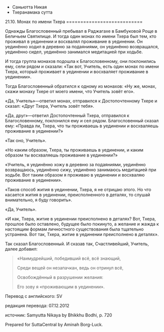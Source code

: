 









* Саньютта Никая
* Тхеранамака сутта


21\.10\. Монах по имени Тхера
\=\=\=\=\=\=\=\=\=\=\=\=\=\=\=\=\=\=\=\=\=\=\=\=\=\=\=



Однажды Благословенный пребывал в Раджагахе в Бамбуковой Роще в Беличьем Святилище\. И тогда один монах по имени Тхера был тем, кто проживал в уединении и восхвалял проживание в уединении\. Он уединённо ходил в деревню за подаяниями, он уединённо возвращался, уединённо сидел, уединённо занимался медитацией при ходьбе\.


И тогда группа монахов подошла к Благословенному, они поклонились ему, сели рядом и сказали: «Так вот, Учитель, есть один монах по имени Тхера, который проживает в уединении и восхваляет проживание в уединении»\.


Тогда Благословенный обратился к одному из монахов: «Ну же, монах, скажи монаху Тхере от моего имени, что Учитель зовёт его»\.


«Да, Учитель»—ответил монах, отправился к Достопочтенному Тхере и сказал: «Друг Тхера, Учитель зовёт тебя»\.


«Да, друг»—ответил Достопочтенный Тхера, отправился к Благословенному, поклонился ему и сел рядом\. Благословенный сказал ему: «Правда ли, Тхера, что ты проживаешь в уединении и восхваляешь проживание в уединении?»


«Так оно, Учитель»\.


«Но каким образом, Тхера, ты проживаешь в уединении, и каким образом ты восхваляешь проживание в уединении?»


«Учитель, я уединённо хожу в деревню за подаяниями, уединённо возвращаюсь, уединённо сижу, уединённо занимаюсь медитацией при ходьбе\. Вот таким образом я проживаю в уединении и восхваляю проживание в уединении»\.


«Таков способ жития в уединении, Тхера, я не отрицаю этого\. Но что касается жития в уединении, преисполненного в деталях, то слушай внимательно, я буду говорить»\.


«Да, Учитель»\.


«И как, Тхера, житие в уединении преисполнено в деталях? Вот, Тхера, прошлое было оставлено, будущее было покинуто, а желание и жажда к настоящим формам личностного существования была тщательно устранена\. Вот так, Тхера, житие в уединении преисполнено в деталях»\.


Так сказал Благословенный\. И сказав так, Счастливейший, Учитель, далее добавил:



> «Наимудрейший, победивший всё, всё знающий,  
> 
> Среди вещей он незапачкан, ведь он отринул всё,  
> 
> Освобождённый в разрушении желания:  
> 
> Его зову я «проживающим в уединении»\.



Перевод с английского: SV


редакция перевода: 07\.12\.2012


источник: Samyutta Nikaya by Bhikkhu Bodhi, p\. 720


Prepared for SuttaCentral by Aminah Borg\-Luck\.






